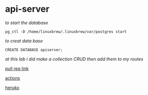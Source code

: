 # api-server

*to start the database*

`pg_ctl -D /home/linuxbrew/.linuxbrew/var/postgres start`

*to creat data base*

`CREATE DATABASE apiserver;`

*at this lab i did make a collection  CRUD then add them to my routes*

[pull req link](https://github.com/hala277/api-server/pull/1)

[actions](https://github.com/hala277/api-server/actions)

 [heruko](https://hala-api-server.herokuapp.com/)
